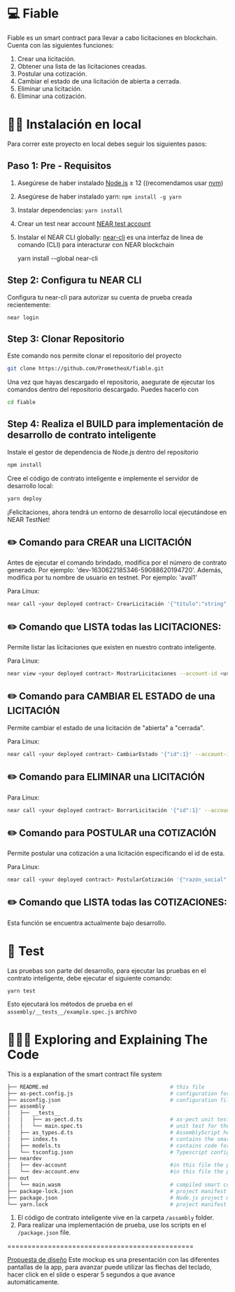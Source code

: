 💻 Fiable
==================

 Fiable es un smart contract para llevar a cabo licitaciones en blockchain. Cuenta con las siguientes funciones:
 
 1. Crear una licitación.
 2. Obtener una lista de las licitaciones creadas.
 3. Postular una cotización.
 4. Cambiar el estado de una licitación de abierta a cerrada.
 5. Eliminar una licitación.
 6. Eliminar una cotización.
 

👨‍💻 Instalación en local
===========

Para correr este proyecto en local debes seguir los siguientes pasos:


Paso 1: Pre - Requisitos
------------------------------

1. Asegúrese de haber instalado [Node.js] ≥ 12 ((recomendamos usar [nvm])
2. Asegúrese de haber instalado yarn: `npm install -g yarn`
3. Instalar dependencias: `yarn install`
4. Crear un test near account [NEAR test account]
5. Instalar el NEAR CLI globally: [near-cli] es una interfaz de linea de comando (CLI) para interacturar con NEAR blockchain

    yarn install --global near-cli

Step 2: Configura tu NEAR CLI
-------------------------------

Configura tu near-cli para autorizar su cuenta de prueba creada recientemente:

    near login
    
Step 3: Clonar Repositorio
-------------------------------    

Este comando nos permite clonar el repositorio del proyecto

```bash
git clone https://github.com/PrometheoX/fiable.git
```

Una vez que hayas descargado el repositorio, asegurate de ejecutar los comandos dentro del repositorio descargado. Puedes hacerlo con
```bash
cd fiable
```

Step 4: Realiza el BUILD para implementación de desarrollo de contrato inteligente 
------------------------------------------------------------------------------------

Instale el gestor de dependencia de Node.js dentro del repositorio

```bash
npm install
```

Cree el código de contrato inteligente e implemente el servidor de desarrollo local: 
```bash
yarn deploy
```


¡Felicitaciones, ahora tendrá un entorno de desarrollo local ejecutándose en NEAR TestNet!


✏️ Comando para CREAR una LICITACIÓN
-----------------------------------------------
Antes de ejecutar el comando brindado, modifica <your deployed contract> por el número de contrato generado. Por ejemplo: 'dev-1630622185346-59088620194720'. Además, modifica <username> por tu nombre de usuario en testnet. Por ejemplo: 'aval1'

Para Linux:
```bash
near call <your deployed contract> CrearLicitación '{"título":"string","razón_social":"string","descripción":"string","presupuesto_max":<number>,"anticipo":<number>,"fecha_cierre":"string"}' --account-id <username>.testnet
```

✏️ Comando que LISTA todas las LICITACIONES:
--------------------------------------------
Permite listar las licitaciones que existen en nuestro contrato inteligente. 

Para Linux:
```bash
near view <your deployed contract> MostrarLicitaciones --account-id <username>.testnet
```

✏️ Comando para CAMBIAR EL ESTADO de una LICITACIÓN
------------------------------------------------

Permite cambiar el estado de una licitación de "abierta" a "cerrada".

Para Linux:
```bash
near call <your deployed contract> CambiarEstado '{"id":1}' --account-id <username>.testnet
```

✏️ Comando para ELIMINAR una LICITACIÓN
--------------------------------------------

Para Linux:
```bash
near call <your deployed contract> BorrarLicitación '{"id":1}' --account-id <username>.testnet
``` 

✏️ Comando para POSTULAR una COTIZACIÓN
-----------------------------------------------
Permite postular una cotización a una licitación especificando el id de esta.

Para Linux:
```bash
near call <your deployed contract> PostularCotización '{"razón_social":"string","licitación_destino":<id de la licitación>,"precio_ofertado":<number>,"anticipo":<number>}' --account-id <username>.testnet
```

✏️ Comando que LISTA todas las COTIZACIONES:
--------------------------------------------
Esta función se encuentra actualmente bajo desarrollo.

 


🤖 Test 
==================

Las pruebas son parte del desarrollo, para ejecutar las pruebas en el contrato inteligente, debe ejecutar el siguiente comando:

    yarn test


Esto ejecutará los métodos de prueba en el `assembly/__tests__/example.spec.js` archivo




👩🏼‍🏫 Exploring and Explaining The Code 
====================================
This is a explanation of the smart contract file system

```bash
├── README.md                                       # this file
├── as-pect.config.js                               # configuration for as-pect (AssemblyScript unit testing)
├── asconfig.json                                   # configuration file for Assemblyscript compiler
├── assembly
│   ├── __tests__
│   │   ├── as-pect.d.ts                            # as-pect unit testing headers for type hints
│   │   └── main.spec.ts                            # unit test for the contract
│   ├── as_types.d.ts                               # AssemblyScript headers for type hint
│   ├── index.ts                                    # contains the smart contract code
│   ├── models.ts                                   # contains code for the models accesible to the smart contract
│   └── tsconfig.json                               # Typescript configuration file
├── neardev
│   ├── dev-account                                 #in this file the provisional deploy smart contract account is saved
│   └── dev-account.env                             #in this file the provisional deploy smart contract account is saved like a environment variable                             
├── out
│   └── main.wasm                                   # compiled smart contract code using to deploy
├── package-lock.json                               # project manifest lock version
├── package.json                                    # Node.js project manifest (scripts and dependencies)
└── yarn.lock                                       # project manifest lock version
```
1. El código de contrato inteligente vive en la carpeta `/assambly` folder.
2. Para realizar una implementación de prueba, use los scripts en el `/package.json` file.



==============================================

[Propuesta de diseño]  Este mockup es una presentación con las diferentes pantallas de la app, para avanzar puede utilizar las flechas del teclado, hacer click en el slide o esperar 5 segundos a que avance automáticamente.


  [create-near-app]: https://github.com/near/create-near-app
  [Node.js]: https://nodejs.org/en/download/package-manager/
  [NEAR accounts]: https://docs.near.org/docs/concepts/account
  [NEAR Wallet]: https://wallet.testnet.near.org/
  [near-cli]: https://github.com/near/near-cli
  [NEAR test account]: https://docs.near.org/docs/develop/basics/create-account#creating-a-testnet-account
  [nvm]: https://github.com/nvm-sh/nvm
  [Propuesta de diseño]: https://docs.google.com/presentation/d/e/2PACX-1vQo6i_5OxctyPXELi8aB6vI_PuFWW2hVWgI8M-b0ueAlzV01v1vJUXhcnLFWMFyVFWAjeGJWtWfxpDX/pub?start=true&loop=false&delayms=5000

